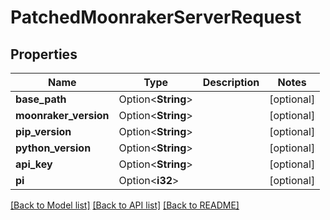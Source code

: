 # PatchedMoonrakerServerRequest

## Properties

Name | Type | Description | Notes
------------ | ------------- | ------------- | -------------
**base_path** | Option<**String**> |  | [optional]
**moonraker_version** | Option<**String**> |  | [optional]
**pip_version** | Option<**String**> |  | [optional]
**python_version** | Option<**String**> |  | [optional]
**api_key** | Option<**String**> |  | [optional]
**pi** | Option<**i32**> |  | [optional]

[[Back to Model list]](../README.md#documentation-for-models) [[Back to API list]](../README.md#documentation-for-api-endpoints) [[Back to README]](../README.md)


